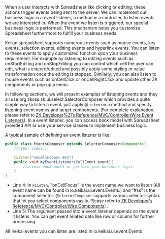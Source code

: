 When a user interacts with Spreadsheet like clicking or editing, these
actions trigger events being sent to the server. We can implement our
business logic in a event listener, a method in a controller, to listen
events we are interested in. When the event we listen is triggered, our
special business logic is performed. This mechanism helps you customize
Spreadsheet furthermore to fulfill your business needs.

Keikai spreadsheet supports numerous events such as mouse events, key
events, selection events, editing events and hyperlink events. You can
listen to these events to apply customized function upon your business
requirement. For example by listening to editing events such as
onStartEditing and onStopEditing you can control which cell the user can
edit, what is entered/edited and possibly apply some styling or value
transformation once the editing is stopped. Similarly, you can also
listen to mouse events such as onCellClick or onCellRightClick and
update other ZK components or pop up a menu.

In following sections, we will present examples of listening events and
they all use <javadoc>org.zkoss.zk.ui.select.SelectorComposer</javadoc>
which provides a quite simple way to listen a event, just apply
`@Listen` on a method and specify listening event names and target
components. (For complete explanation, please refer to [ZK Developer%27s
Reference/MVC/Controller/Wire Event
Listeners](ZK_Developer%27s_Reference/MVC/Controller/Wire_Event_Listeners "wikilink")).
In a event listener, you can access book model with Spreadsheet provided
API or use your service classes to implement business logic.

A typical sample of defining an event listener is like:

``` java
public class EventsComposer extends SelectorComposer<Component>{
    //other codes...

    @Listen("onCellFocus= #ss")
    public void myEventListener(CellEvent event){
        //access book model or perform your business logic
    }
}
```

  - Line 4: In `@Listen`, "onCellFocus" is the event name we want to
    listen (All event name can be found in
    <javadoc directory="keikai">io.keikai.ui.event.Events</javadoc>.)
    and "\#ss" is the component selector. (`SelectorComposer` supports
    various selector syntax that let you select components easily.
    Please refer to [ZK Developer's Reference/MVC/Controller/Wire
    Components](ZK_Developer's_Reference/MVC/Controller/Wire_Components "wikilink"))
    .
  - Line 5: The argument passed into a event listener depends on the
    event it listens. You can get event related data like row or column
    for further processing.

All Keikai events you can listen are listed in
<javadoc directory="keikai">io.keikai.ui.event.Events</javadoc>
